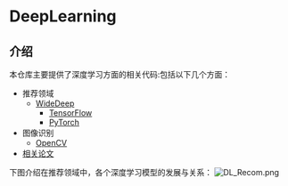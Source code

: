 # DeepLearning

## 介绍
本仓库主要提供了深度学习方面的相关代码:包括以下几个方面：

- 推荐领域
	- [WideDeep](https://gitee.com/xiaoziqi0624/deep-learning/tree/master/Wide&Deep)
		- [TensorFlow](https://gitee.com/xiaoziqi0624/deep-learning/tree/master/Wide&Deep/TensorFlow)
		- [PyTorch](https://gitee.com/xiaoziqi0624/deep-learning/tree/master/Wide&Deep/PyTorch)
- 图像识别
	- [OpenCV](https://gitee.com/xiaoziqi0624/deep-learning/tree/master/OpenCV)
- [相关论文](https://gitee.com/xiaoziqi0624/deep-learning/tree/master/article)

下图介绍在推荐领域中，各个深度学习模型的发展与关系：
![DL_Recom.png](/https://gitee.com/xiaoziqi0624/deep-learning/raw/master/pic/DL_Recom.png)